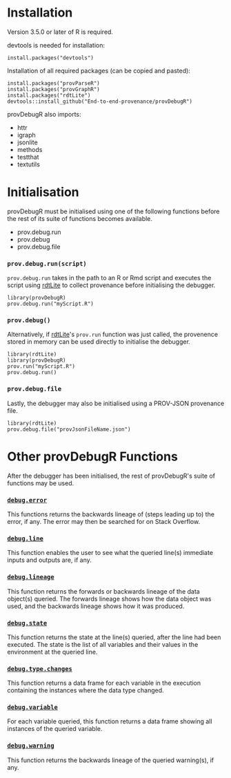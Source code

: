 # Installation

Version 3.5.0 or later of R is required.

devtools is needed for installation:
```{r}
install.packages("devtools")
```
Installation of all required packages (can be copied and pasted):
```{r}
install.packages("provParseR")
install.packages("provGraphR")
install.packages("rdtLite")
devtools::install_github("End-to-end-provenance/provDebugR")
```
provDebugR also imports:
* httr
* igraph 
* jsonlite
* methods
* testthat
* textutils


# Initialisation

provDebugR must be initialised using one of the following functions before the rest
of its suite of functions becomes available.
* prov.debug.run
* prov.debug
* prov.debug.file

### `prov.debug.run(script)`
`prov.debug.run` takes in the path to an R or Rmd script and executes the script 
using [rdtLite](https://cran.r-project.org/web/packages/rdtLite/index.html) to 
collect provenance before initialising the debugger.
```
library(provDebugR)
prov.debug.run("myScript.R")
```

### `prov.debug()`
Alternatively, if 
[rdtLite](https://cran.r-project.org/web/packages/rdtLite/index.html)'s 
`prov.run` function was just called, the provenence stored in memory can be used
directly to initialise the debugger.
```
library(rdtLite)
library(provDebugR)
prov.run("myScript.R")
prov.debug.run()
```

### `prov.debug.file`
Lastly, the debugger may also be initialised using a PROV-JSON provenance file.
```
library(rdtLite)
prov.debug.file("provJsonFileName.json")
```


# Other provDebugR Functions

After the debugger has been initialised, the rest of provDebugR's suite of functions
may be used.

### [`debug.error`](https://github.com/End-to-end-provenance/provDebugR/wiki/debug.error)
This functions returns the backwards lineage of (steps leading up to) the error, if any.
The error may then be searched for on Stack Overflow.

### [`debug.line`](https://github.com/End-to-end-provenance/provDebugR/wiki/debug.line)
This function enables the user to see what the queried line(s) immediate inputs and
outputs are, if any.

### [`debug.lineage`](https://github.com/End-to-end-provenance/provDebugR/wiki/debug.lineage)
This function returns the forwards or backwards lineage of the data object(s) queried. 
The forwards lineage shows how the data object was used, and the backwards lineage shows 
how it was produced.

### [`debug.state`](https://github.com/End-to-end-provenance/provDebugR/wiki/debug.state)
This function returns the state at the line(s) queried, after the line had been 
executed. The state is the list of all variables and their values in the environment 
at the queried line.

### [`debug.type.changes`](https://github.com/End-to-end-provenance/provDebugR/wiki/debug.type.changes)
This function returns a data frame for each variable in the execution containing the 
instances where the data type changed.

### [`debug.variable`](https://github.com/End-to-end-provenance/provDebugR/wiki/debug.variable)
For each variable queried, this function returns a data frame showing all instances of
the queried variable.

### [`debug.warning`](https://github.com/End-to-end-provenance/provDebugR/wiki/debug.warning)
This function returns the backwards lineage of the queried warning(s), if any.